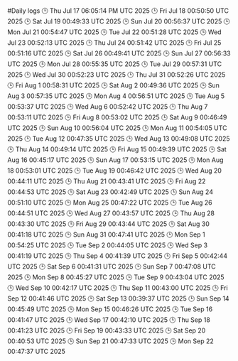 #Daily logs
🕒 Thu Jul 17 06:05:14 PM UTC 2025
🕒 Fri Jul 18 00:50:50 UTC 2025
🕒 Sat Jul 19 00:49:33 UTC 2025
🕒 Sun Jul 20 00:56:37 UTC 2025
🕒 Mon Jul 21 00:54:47 UTC 2025
🕒 Tue Jul 22 00:51:28 UTC 2025
🕒 Wed Jul 23 00:52:13 UTC 2025
🕒 Thu Jul 24 00:51:42 UTC 2025
🕒 Fri Jul 25 00:51:16 UTC 2025
🕒 Sat Jul 26 00:49:41 UTC 2025
🕒 Sun Jul 27 00:56:33 UTC 2025
🕒 Mon Jul 28 00:55:35 UTC 2025
🕒 Tue Jul 29 00:57:31 UTC 2025
🕒 Wed Jul 30 00:52:23 UTC 2025
🕒 Thu Jul 31 00:52:26 UTC 2025
🕒 Fri Aug  1 00:58:31 UTC 2025
🕒 Sat Aug  2 00:49:36 UTC 2025
🕒 Sun Aug  3 00:57:35 UTC 2025
🕒 Mon Aug  4 00:56:51 UTC 2025
🕒 Tue Aug  5 00:53:37 UTC 2025
🕒 Wed Aug  6 00:52:42 UTC 2025
🕒 Thu Aug  7 00:53:11 UTC 2025
🕒 Fri Aug  8 00:53:02 UTC 2025
🕒 Sat Aug  9 00:46:49 UTC 2025
🕒 Sun Aug 10 00:56:04 UTC 2025
🕒 Mon Aug 11 00:54:05 UTC 2025
🕒 Tue Aug 12 00:47:35 UTC 2025
🕒 Wed Aug 13 00:49:08 UTC 2025
🕒 Thu Aug 14 00:49:14 UTC 2025
🕒 Fri Aug 15 00:49:39 UTC 2025
🕒 Sat Aug 16 00:45:17 UTC 2025
🕒 Sun Aug 17 00:53:15 UTC 2025
🕒 Mon Aug 18 00:53:01 UTC 2025
🕒 Tue Aug 19 00:46:42 UTC 2025
🕒 Wed Aug 20 00:44:11 UTC 2025
🕒 Thu Aug 21 00:43:41 UTC 2025
🕒 Fri Aug 22 00:44:53 UTC 2025
🕒 Sat Aug 23 00:42:49 UTC 2025
🕒 Sun Aug 24 00:51:10 UTC 2025
🕒 Mon Aug 25 00:47:22 UTC 2025
🕒 Tue Aug 26 00:44:51 UTC 2025
🕒 Wed Aug 27 00:43:57 UTC 2025
🕒 Thu Aug 28 00:43:30 UTC 2025
🕒 Fri Aug 29 00:43:44 UTC 2025
🕒 Sat Aug 30 00:41:18 UTC 2025
🕒 Sun Aug 31 00:47:41 UTC 2025
🕒 Mon Sep  1 00:54:25 UTC 2025
🕒 Tue Sep  2 00:44:05 UTC 2025
🕒 Wed Sep  3 00:41:19 UTC 2025
🕒 Thu Sep  4 00:41:39 UTC 2025
🕒 Fri Sep  5 00:42:44 UTC 2025
🕒 Sat Sep  6 00:41:31 UTC 2025
🕒 Sun Sep  7 00:47:08 UTC 2025
🕒 Mon Sep  8 00:45:27 UTC 2025
🕒 Tue Sep  9 00:43:04 UTC 2025
🕒 Wed Sep 10 00:42:17 UTC 2025
🕒 Thu Sep 11 00:43:00 UTC 2025
🕒 Fri Sep 12 00:41:46 UTC 2025
🕒 Sat Sep 13 00:39:37 UTC 2025
🕒 Sun Sep 14 00:45:49 UTC 2025
🕒 Mon Sep 15 00:46:26 UTC 2025
🕒 Tue Sep 16 00:41:47 UTC 2025
🕒 Wed Sep 17 00:42:10 UTC 2025
🕒 Thu Sep 18 00:41:23 UTC 2025
🕒 Fri Sep 19 00:43:33 UTC 2025
🕒 Sat Sep 20 00:40:53 UTC 2025
🕒 Sun Sep 21 00:47:33 UTC 2025
🕒 Mon Sep 22 00:47:37 UTC 2025
